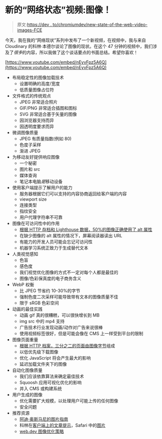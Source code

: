 # 新的“网络状态”视频:图像！

> 原文:[https://dev . to/chromiumdev/new-state-of-the-web-video-images-FCE](https://dev.to/chromiumdev/new-state-of-the-web-video-images-fce)

今天，我在我的“网络现状”系列中发布了一个新视频，在视频中，我与来自 Cloudinary 的科林·本德尔谈论了图像的现状。在这个 47 分钟的视频中，我们涉及了*很多*的内容，所以我做了这个谈话要点的书面总结。希望你喜欢！

[https://www.youtube.com/embed/nEyvFpz5A6Q](https://www.youtube.com/embed/nEyvFpz5A6Q)

*   布局稳定性的图像加载技术
    *   设置明确的高度/宽度
    *   低质量图像占位符
*   文件格式的传统观点
    *   JPEG 非常适合照片
    *   GIF/PNG 非常适合插图和图标
    *   SVG 非常适合基于矢量的图像
    *   因浏览器支持而异
    *   因透明度要求而异
*   微调图像质量
    *   JPEG 有质量指数(例如 80)
    *   色度子采样
    *   渐进 JPEG
*   为移动友好提供响应图像
    *   一个秘密
    *   图片和 src
    *   媒体查询
    *   笔记本电脑*是*移动设备
*   使用客户端提示了解用户的能力
    *   服务器根据它们可以支持的内容协商返回给客户端的内容
    *   viewport size
    *   连接类型
    *   指纹安全
    *   用户代理字符串不可靠
*   图像在可访问性中的作用
    *   [根据 HTTP 存档和 Lighthouse 数据，50%的图像正确使用了 alt 属性](https://httparchive.org/reports/accessibility#a11yImageAlt)
    *   在缺少图像的 alt 属性的情况下，屏幕阅读器读出 URL
    *   有能力的开发人员可能会忘记可访问性
    *   机器学习系统正致力于生成替代文本
*   人类视觉感知
    *   色盲
    *   感色度
    *   我们视觉优化图像的方式不一定对每个人都是最佳的
    *   图像/色彩保真度的电子商务含义
*   WebP 权衡
    *   比 JPEG 节省约 10-30%的字节
    *   强制色度二次采样可能导致带有文本的图像质量不佳
    *   限于 sRGB 色彩空间
*   动画的最佳实践
    *   动画 gif 真的很糟糕，可以很快增长到 MB
    *   img src 中的 mp4 支持
    *   广告技术行业发现动画/动作对广告来说很棒
    *   使用视频标签很好，但是可能会像在 CMS 上一样受到平台的限制
*   图像页面重量
    *   [根据 HTTP 档案，三分之二的页面由图像字节](https://httparchive.org/reports/state-of-images#bytesImg)组成
    *   以低优先级下载图像
    *   优化 JavaScript 将会产生最大的影响
    *   延迟加载文件夹下的图像
*   自动化图像质量
    *   我们应该依靠算法来确定最佳技术
    *   Squoosh 应用可视化优化的影响
    *   并入 CMS 或构建系统
*   用户生成的图像
    *   优化需要扩大规模，以处理用户可能上传的任何图像
    *   安全问题
*   推荐资源
    *   [阿迪·奥斯马尼的图片指南](http://images.guide)
    *   科林在[客户端上的文章提示](https://cloudinary.com/blog/client_hints_and_responsive_images_what_changed_in_chrome_67)，Safari 中的[图片](https://calendar.perfplanet.com/2017/animated-gif-without-the-gif/)
    *   [web.dev 图像优化策略](https://web.dev/fast#optimize-your-images)